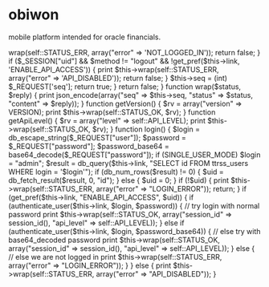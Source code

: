 obiwon
======

mobile platform intended for oracle financials.

<?php

class API extends Handler {

  const API_LEVEL  = 4;

	const STATUS_OK  = 0;
	const STATUS_ERR = 1;

	private $seq;

	function before($method) {
		if (parent::before($method)) {
			header("Content-Type: text/json");

			if (!$_SESSION["uid"] && $method != "login" && $method != "isloggedin") {
				print $this->wrap(self::STATUS_ERR, array("error" => 'NOT_LOGGED_IN'));
				return false;
			}

			if ($_SESSION["uid"] && $method != "logout" && !get_pref($this->link, 'ENABLE_API_ACCESS')) {
				print $this->wrap(self::STATUS_ERR, array("error" => 'API_DISABLED'));
				return false;
			}

			$this->seq = (int) $_REQUEST['seq'];

			return true;
		}
		return false;
	}

	function wrap($status, $reply) {
		print json_encode(array("seq" => $this->seq,
			"status" => $status,
			"content" => $reply));
	}

	function getVersion() {
		$rv = array("version" => VERSION);
		print $this->wrap(self::STATUS_OK, $rv);
	}

	function getApiLevel() {
		$rv = array("level" => self::API_LEVEL);
		print $this->wrap(self::STATUS_OK, $rv);
	}

	function login() {
		$login = db_escape_string($_REQUEST["user"]);
		$password = $_REQUEST["password"];
		$password_base64 = base64_decode($_REQUEST["password"]);

		if (SINGLE_USER_MODE) $login = "admin";

		$result = db_query($this->link, "SELECT id FROM ttrss_users WHERE login = '$login'");

		if (db_num_rows($result) != 0) {
			$uid = db_fetch_result($result, 0, "id");
		} else {
			$uid = 0;
		}

		if (!$uid) {
			print $this->wrap(self::STATUS_ERR, array("error" => "LOGIN_ERROR"));
			return;
		}

		if (get_pref($this->link, "ENABLE_API_ACCESS", $uid)) {
			if (authenticate_user($this->link, $login, $password)) {               // try login with normal password
				print $this->wrap(self::STATUS_OK, array("session_id" => session_id(),
					"api_level" => self::API_LEVEL));
			} else if (authenticate_user($this->link, $login, $password_base64)) { // else try with base64_decoded password
				print $this->wrap(self::STATUS_OK,	array("session_id" => session_id(),
					"api_level" => self::API_LEVEL));
			} else {                                                         // else we are not logged in
				print $this->wrap(self::STATUS_ERR, array("error" => "LOGIN_ERROR"));
			}
		} else {
			print $this->wrap(self::STATUS_ERR, array("error" => "API_DISABLED"));
		}
